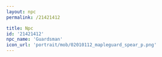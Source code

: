 ```yaml
---
layout: npc
permalink: /21421412

title: Npc
id: '21421412'
npc_name: 'Guardsman'
icon_url: 'portrait/mob/02010112_mapleguard_spear_p.png'
---
```

